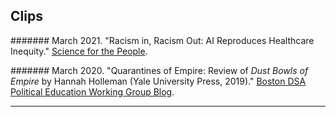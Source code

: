 
## <a name="clips"></a>  Clips


####### March 2021. "Racism in, Racism Out: AI Reproduces Healthcare Inequity." [Science for the People](https://magazine.scienceforthepeople.org/web-extras/covid-19-artificial-intelligence-healthcare-system-racial-inequity/).

####### March 2020. "Quarantines of Empire: Review of _Dust Bowls of Empire_ by Hannah Holleman (Yale University Press, 2019)." [Boston DSA Political Education Working Group Blog](https://bostonpewg.org/2020/03/18/quarantines-of-empire/).


----

